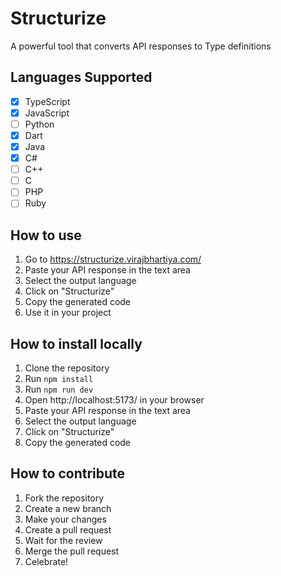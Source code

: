 # Structurize

A powerful tool that converts API responses to Type definitions

## Languages Supported

- [x] TypeScript
- [x] JavaScript
- [ ] Python
- [x] Dart
- [x] Java
- [x] C#
- [ ] C++
- [ ] C
- [ ] PHP
- [ ] Ruby

## How to use

1. Go to https://structurize.virajbhartiya.com/
2. Paste your API response in the text area
3. Select the output language
4. Click on "Structurize"
5. Copy the generated code
6. Use it in your project

## How to install locally

1. Clone the repository
2. Run `npm install`
3. Run `npm run dev`
4. Open http://localhost:5173/ in your browser
5. Paste your API response in the text area
6. Select the output language
7. Click on "Structurize"
8. Copy the generated code

## How to contribute

1. Fork the repository
2. Create a new branch
3. Make your changes
4. Create a pull request
5. Wait for the review
6. Merge the pull request
7. Celebrate!
